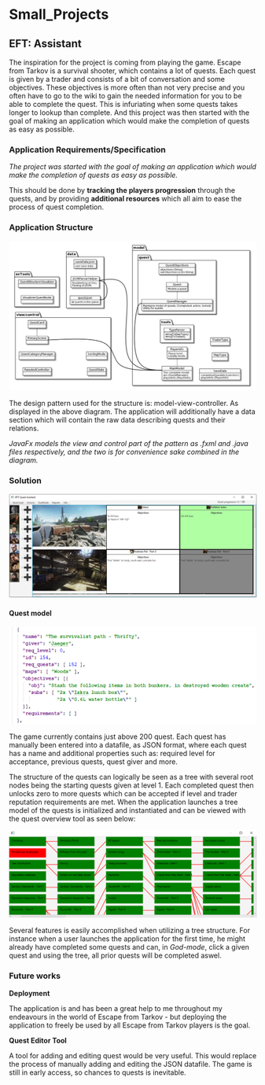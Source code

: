 # Small_Projects

## EFT: Assistant

The inspiration for the project is coming from playing the game. Escape from Tarkov is a survival shooter, which contains a lot of quests. Each quest is given by a trader and consists of a bit of conversation and some objectives. These objectives is more often than not very precise and you often have to go to the wiki to gain the needed information for you to be able to complete the quest. This is infuriating when some quests takes longer to lookup than complete. And this project was then started with the goal of making an application which would make the completion of quests as easy as possible.

### Application Requirements/Specification

*The project was started with the goal of making an application which would make the completion of quests as easy as possible.*

This should be done by **tracking the players progression** through the quests, and by providing **additional resources** which all aim to ease the process of quest completion.

### Application Structure

![](https://github.com/judo347/Small_Projects/blob/master/EFT-Assistent/umlDiagram/edited/edited.png)

The design pattern used for the structure is: model-view-controller. As displayed in the above diagram. The application will additionally have a data section which will contain the raw data describing quests and their relations.

*JavaFx models the view and control part of the pattern as .fxml and .java files respectively, and the two is for convenience sake combined in the diagram.*

### Solution

![](https://github.com/judo347/Small_Projects/blob/master/EFT-Assistent/img/overall.PNG)

#### Quest model

![](https://github.com/judo347/Small_Projects/blob/master/EFT-Assistent/img/questJson.PNG)

The game currently contains just above 200 quest. Each quest has manually been entered into a datafile, as JSON format, where each quest has a name and additional properties such as: required level for acceptance, previous quests, quest giver and more.

The structure of the quests can logically be seen as a tree with several root nodes being the starting quests given at level 1. Each completed quest then unlocks zero to more quests which can be accepted if level and trader reputation requirements are met. When the application launches a tree model of the quests is initialized and instantiated and can be viewed with the quest overview tool as seen below:

![](https://github.com/judo347/Small_Projects/blob/master/EFT-Assistent/img/questOverview.PNG)

Several features is easily accomplished when utilizing a tree structure. For instance when a user launches the application for the first time, he might already have completed some quests and can, in *God-mode*, click a given quest and using the tree, all prior quests will be completed aswel. 



### Future works

**Deployment**

The application is and has been a great help to me throughout my endeavours in the world of Escape from Tarkov - but deploying the application to freely be used by all Escape from Tarkov players is the goal.

**Quest Editor Tool**

A tool for adding and editing quest would be very useful. This would replace the process of manually adding and editing the JSON datafile. The game is still in early access, so chances to quests is inevitable. 